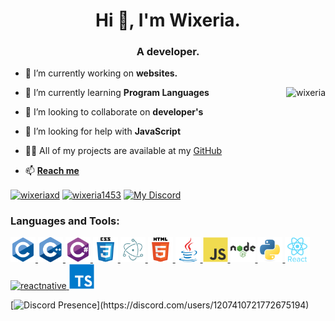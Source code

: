 <h1 align="center">Hi 👋, I'm Wixeria.</h1>

<h3 align="center">A developer.</h3>

- 🔭 I’m currently working on **websites.**              <p><img align="right" src="https://github-readme-stats.vercel.app/api/top-langs?username=wixeria&show_icons=true&locale=en&layout=compact" alt="wixeria" /></p>

- 🌱 I’m currently learning **Program Languages**

- 👯 I’m looking to collaborate on **developer's**

- 🤝 I’m looking for help with **JavaScript**

- 👨‍💻 All of my projects are available at my [GitHub](https://github.com/Wixeria?tab=repositories)

 - 📫 [**Reach me**](https://discord.com/users/1207410721772675194/) 

<p align="left">
<a href="https://twitter.com/LittleJJacob" target="blank"><img align="center" src="https://img.shields.io/badge/Twitter-1DA1F2?style=for-the-badge&logo=twitter&logoColor=white" alt="wixeriaxd"/></a>
<a href="https://instagram.com/wixeria1453" target="blank"><img align="center" src="https://img.shields.io/badge/Instagram-E4405F?style=for-the-badge&logo=instagram&logoColor=white" alt="wixeria1453"/></a>
<a href="https://discord.com/users/1207410721772675194/" target="blank"><img align="center" src="https://img.shields.io/badge/Discord-7289DA?style=for-the-badge&logo=discord&logoColor=white" alt="My Discord"/></a>
</p>


<h3 align="left">Languages and Tools:</h3>
<p align="left"> <a href="https://www.cprogramming.com/" target="_blank" rel="noreferrer"> <img src="https://raw.githubusercontent.com/devicons/devicon/master/icons/c/c-original.svg" alt="c" width="40" height="40"/> </a> <a href="https://www.w3schools.com/cpp/" target="_blank" rel="noreferrer"> <img src="https://raw.githubusercontent.com/devicons/devicon/master/icons/cplusplus/cplusplus-original.svg" alt="cplusplus" width="40" height="40"/> </a> <a href="https://www.w3schools.com/cs/" target="_blank" rel="noreferrer"> <img src="https://raw.githubusercontent.com/devicons/devicon/master/icons/csharp/csharp-original.svg" alt="csharp" width="40" height="40"/> </a> <a href="https://www.w3schools.com/css/" target="_blank" rel="noreferrer"> <img src="https://raw.githubusercontent.com/devicons/devicon/master/icons/css3/css3-original-wordmark.svg" alt="css3" width="40" height="40"/> </a> <a href="https://www.electronjs.org" target="_blank" rel="noreferrer"> <img src="https://raw.githubusercontent.com/devicons/devicon/master/icons/electron/electron-original.svg" alt="electron" width="40" height="40"/> </a> <a href="https://www.w3.org/html/" target="_blank" rel="noreferrer"> <img src="https://raw.githubusercontent.com/devicons/devicon/master/icons/html5/html5-original-wordmark.svg" alt="html5" width="40" height="40"/> </a> <a href="https://www.java.com" target="_blank" rel="noreferrer"> <img src="https://raw.githubusercontent.com/devicons/devicon/master/icons/java/java-original.svg" alt="java" width="40" height="40"/> </a> <a href="https://developer.mozilla.org/en-US/docs/Web/JavaScript" target="_blank" rel="noreferrer"> <img src="https://raw.githubusercontent.com/devicons/devicon/master/icons/javascript/javascript-original.svg" alt="javascript" width="40" height="40"/> </a> <a href="https://nodejs.org" target="_blank" rel="noreferrer"> <img src="https://raw.githubusercontent.com/devicons/devicon/master/icons/nodejs/nodejs-original-wordmark.svg" alt="nodejs" width="40" height="40"/> </a> <a href="https://www.python.org" target="_blank" rel="noreferrer"> <img src="https://raw.githubusercontent.com/devicons/devicon/master/icons/python/python-original.svg" alt="python" width="40" height="40"/> </a> <a href="https://reactjs.org/" target="_blank" rel="noreferrer"> <img src="https://raw.githubusercontent.com/devicons/devicon/master/icons/react/react-original-wordmark.svg" alt="react" width="40" height="40"/> </a> <a href="https://reactnative.dev/" target="_blank" rel="noreferrer"> <img src="https://reactnative.dev/img/header_logo.svg" alt="reactnative" width="40" height="40"/> </a> <a href="https://www.typescriptlang.org/" target="_blank" rel="noreferrer"> <img src="https://raw.githubusercontent.com/devicons/devicon/master/icons/typescript/typescript-original.svg" alt="typescript" width="40" height="40"/> </a>


[![Discord Presence](https://lanyard-profile-readme.vercel.app/api/1207410721772675194?theme=light&bg=80b1d8&animated=false&hideDiscrim=true&borderRadius=30px&idleMessage=Probably%20listening%20to%20music...)](https://discord.com/users/1207410721772675194)

